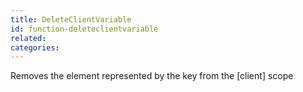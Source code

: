 ```yaml
---
title: DeleteClientVariable
id: function-deleteclientvariable
related:
categories:
---
```


Removes the element represented by the key from the [client] scope
